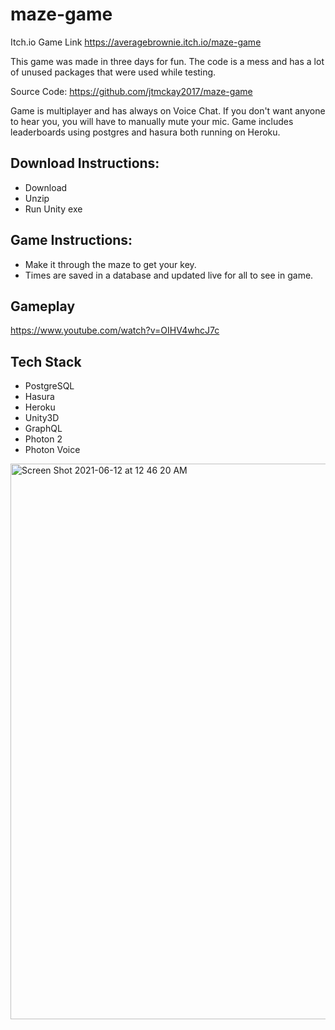# maze-game



Itch.io Game Link
https://averagebrownie.itch.io/maze-game

This game was made in three days for fun. The code is a mess and has a lot of unused packages that were used while testing.

Source Code: https://github.com/jtmckay2017/maze-game

Game is multiplayer and has always on Voice Chat. If you don't want anyone to hear you, you will have to manually mute your mic.
Game includes leaderboards using postgres and hasura both running on Heroku. 



## Download Instructions:
- Download
- Unzip
- Run Unity exe

## Game Instructions:
- Make it through the maze to get your key.
- Times are saved in a database and updated live for all to see in game.

## Gameplay

https://www.youtube.com/watch?v=OIHV4whcJ7c

## Tech Stack
- PostgreSQL
- Hasura
- Heroku
- Unity3D
- GraphQL
- Photon 2
- Photon Voice

<img width="889" alt="Screen Shot 2021-06-12 at 12 46 20 AM" src="https://user-images.githubusercontent.com/26420744/121765337-2a0bc480-cb18-11eb-9300-6a74f687f56c.png">
